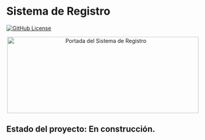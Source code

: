 # Sistema de Registro

[![GitHub License](https://img.shields.io/github/license/EddersonPR/sistema-de-registro)](https://github.com/EddersonPR/sistema-de-registro/blob/main/LICENSE)

<p align="center">
  <img width="500" height="200" src="https://raw.githubusercontent.com/EddersonPR/sistema-de-registro/main/Portada_SistemaRegistro.avif" alt="Portada del Sistema de Registro">
</p>

## Estado del proyecto: En construcción.
